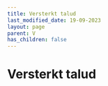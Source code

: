 ```yaml
---
title: Versterkt talud
last_modified_date: 19-09-2023
layout: page
parent: V
has_children: false
---
```


Versterkt talud
===============

